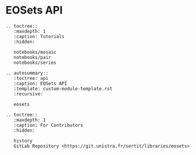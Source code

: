 ```{include} ../README.md
```

# EOSets API

```{eval-rst}
.. toctree::
   :maxdepth: 1
   :caption: Tutorials
   :hidden:

   notebooks/mosaic
   notebooks/pair
   notebooks/series
```

```{eval-rst}
.. autosummary::
   :toctree: api
   :caption: EOSets API
   :template: custom-module-template.rst
   :recursive:
   
   eosets
```

```{eval-rst}
.. toctree::
   :maxdepth: 1
   :caption: For Contributors
   :hidden:

   history
   GitLab Repository <https://git.unistra.fr/sertit/libraries/eosets>
```

